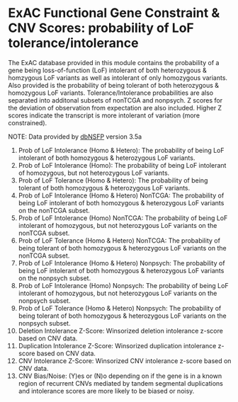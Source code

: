# ExAC Functional Gene Constraint & CNV Scores: probability of LoF tolerance/intolerance
The ExAC database provided in this module contains the probability of a gene being loss-of-function (LoF) intolerant of both heterozygous & homzygous LoF variants as well as intolerant of only homozygous variants. Also provided is the probability of being tolerant of both heterozygous & homozygous LoF variants. Tolerance/Intolerance probabilities are also separated into additonal subsets of nonTCGA and nonpsych. Z scores for the deviation of observation from expectation are also included. Higher Z scores indicate the transcript is more intolerant of variation (more constrained).

NOTE: Data provided by [dbNSFP](https://sites.google.com/site/jpopgen/dbNSFP) version 3.5a

1. Prob of LoF Intolerance (Homo & Hetero): The probability of being LoF intolerant of both homozygous & heterozygous LoF variants.
2. Prob of LoF Intolerance (Homo): The probability of being LoF intolerant of homozygous, but not heterozygous LoF variants.
3. Prob of LoF Tolerance (Homo & Hetero): The probability of being tolerant of both homozygous & heterozygous LoF variants.
4. Prob of LoF Intolerance (Homo & Hetero) NonTCGA: The probability of being LoF intolerant of both homozygous & heterozygous LoF variants on the nonTCGA subset.
5. Prob of LoF Intolerance (Homo) NonTCGA: The probability of being LoF intolerant of homozygous, but not heterozygous LoF variants on the nonTCGA subset.
6. Prob of LoF Tolerance (Homo & Hetero) NonTCGA: The probability of being tolerant of both homozygous & heterozygous LoF variants on the nonTCGA subset.
7. Prob of LoF Intolerance (Homo & Hetero) Nonpsych: The probability of being LoF intolerant of both homozygous & heterozygous LoF variants on the nonpsych subset.
8. Prob of LoF Intolerance (Homo) Nonpsych: The probability of being LoF intolerant of homozygous, but not heterozygous LoF variants on the nonpsych subset.
9. Prob of LoF Tolerance (Homo & Hetero) Nonpsych: The probability of being tolerant of both homozygous & heterozygous LoF variants on the nonpsych subset.
10. Deletion Intolerance Z-Score: Winsorized deletion intolerance z-score based on CNV data.
11. Duplication Intolerance Z-Score: Winsorized duplication intolerance z-score based on CNV data.
12. CNV Intolerance Z-Score: Winsorized CNV intolerance z-score based on CNV data.
13. CNV Bias/Noise: (Y)es or (N)o depending on if the gene is in a known region of recurrent CNVs mediated by tandem segmental duplications and intolerance scores are more likely to be biased or noisy.

